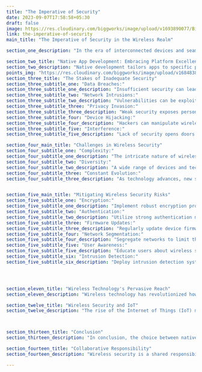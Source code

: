 ```yaml
---
title: "The Imperative of Security"
date: 2023-09-07T17:58:58+05:30
draft: false
image: https://res.cloudinary.com/biggworks/image/upload/v1693890077/Biggworks%20PDF%20of%20Blogs/Frontend_Frameworks_React__Angular__or_Vue_ucrwjn.png
link: the-imperative-of-security
main_title: "The Imperative of Security in the Wireless Realm"

section_one_description: "In the era of interconnected devices and seamless communication, the significance of security in the wireless space cannot be overstated. As wireless technologies power our daily lives, ensuring their safety becomes paramount. This article dives into the crucial role of security in the wireless landscape, its challenges, and strategies to mitigate risks."

section_two_title: "Native App Development: Embracing Platform Excellence"
section_two_description: "Native development tailors apps to specific platforms like iOS or Android. By utilizing platform-specific languages, tools, and APIs, these apps seamlessly align with platform design and capabilities."
points_img: "https://res.cloudinary.com/biggworks/image/upload/v1684838348/Group_11544_lwrsg0.png"
section_three_title: "The Stakes of Inadequate Security"
section_three_subtitle_one: "Data Breaches:"
section_three_subtitle_one_description: "Insufficient security can lead to unauthorized access, compromising sensitive data."
section_three_subtitle_two: "Network Intrusions:"
section_three_subtitle_two_description: "Vulnerabilities can be exploited to gain unauthorized control over devices or networks."
section_three_subtitle_three: "Privacy Invasion:"
section_three_subtitle_three_description: "Weak security exposes personal information, threatening user privacy."
section_three_subtitle_four: "Device Hijacking:"
section_three_subtitle_four_description: "Hackers can manipulate wireless devices for malicious purposes."
section_three_subtitle_five: "Interference:"
section_three_subtitle_five_description: "Lack of security opens doors to interference or disruption of wireless communication."

section_four_main_title: "Challenges in Wireless Security"
section_four_subtitle_one: "Complexity:"
section_four_subtitle_one_description: "The intricate nature of wireless networks and protocols poses challenges in identifying vulnerabilities."
section_four_subtitle_two: "Diversity:"
section_four_subtitle_two_description: "A wide range of devices and technologies increases the attack surface."
section_four_subtitle_three: "Constant Evolution:"
section_four_subtitle_three_description: "As technology advances, new security risks emerge, requiring continual adaptation."


section_five_main_title: "Mitigating Wireless Security Risks"
section_five_subtitle_one: "Encryption:"
section_five_subtitle_one_description: "Implement robust encryption protocols to secure data transmitted wirelessly."
section_five_subtitle_two: "Authentication:"
section_five_subtitle_two_description: "Utilize strong authentication mechanisms to verify users and devices."
section_five_subtitle_three: "Firmware Updates:"
section_five_subtitle_three_description: "Regularly update device firmware to address security vulnerabilities."
section_five_subtitle_four: "Network Segmentation:"
section_five_subtitle_four_description: "Segregate networks to limit the impact of breaches."
section_five_subtitle_five: "User Awareness:"
section_five_subtitle_five_description: "Educate users about wireless security best practices and potential threats."
section_five_subtitle_six: "Intrusion Detection:"
section_five_subtitle_six_description: "Deploy intrusion detection systems to identify unauthorized access attempts."




section_eleven_title: "Wireless Technology's Pervasive Reach"
section_eleven_description: "Wireless technology has revolutionized how we connect, from smartphones and laptops to IoT devices and smart homes. The wireless space encompasses Wi-Fi, Bluetooth, cellular networks, and emerging technologies like 5G. This vast ecosystem demands stringent security measures to safeguard data and maintain user trust."

section_twelve_title: "Wireless Security and IoT"
section_twelve_description: "The rise of the Internet of Things (IoT) magnifies wireless security's importance. IoT devices, ranging from smart thermostats to industrial sensors, gather and transmit data. Securing these devices is critical to prevent breaches that could compromise entire networks or ecosystems."



section_thirteen_title: "Conclusion"
section_thirteen_description: "In conclusion, the choice between native and cross-platform development is pivotal. Native thrives in performance and experience, while cross-platform maximizes code reuse and efficiency. Make a thoughtful choice, aligning with your app's vision and ensuring superior user experiences." 

section_fourteen_title: "Collaborative Responsibility"
section_fourteen_description: "Wireless security is a shared responsibility involving manufacturers, developers, service providers, and users. Manufacturers must design devices with security in mind, developers should create secure applications, and users must follow recommended practices."

---
```



